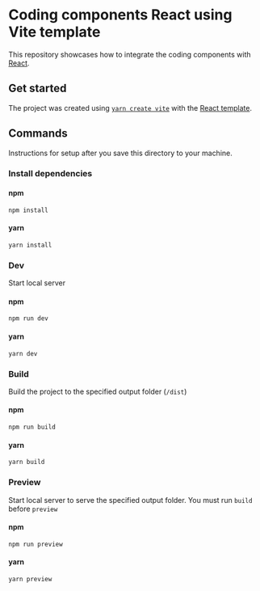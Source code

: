 # Coding components React using Vite template

This repository showcases how to integrate the coding components with [React](https://react.dev/).

## Get started

The project was created using [`yarn create vite`](https://vitejs.dev/guide/#scaffolding-your-first-vite-project) with the [React template](https://github.com/vitejs/vite/tree/main/packages/create-vite/template-react).

## Commands

Instructions for setup after you save this directory to your machine.

### Install dependencies

#### npm

```
npm install
```

#### yarn

```
yarn install
```

### Dev

Start local server

#### npm

```
npm run dev
```

#### yarn

```
yarn dev
```

### Build

Build the project to the specified output folder (`/dist`)

#### npm

```
npm run build
```

#### yarn

```
yarn build
```

### Preview

Start local server to serve the specified output folder. You must run `build` before `preview`

#### npm

```
npm run preview
```

#### yarn

```
yarn preview
```
